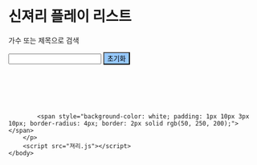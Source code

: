 <!DOCTYPE html>
<html>
    <head>
        <title>신져리 플레이 리스트</title>
        <link rel="stylesheet" href="져리.css">
        <link rel="shortcut icon" href="Bsong.ico">
        <link rel="apple-touch-icon" href="Bsong.ico">
        <meta property="og:image" content="Bsong.ico">
        <meta name="viewport" content="initial-scale=1.0, width=device-width">
    </head>
    <body onload="showAll()">
        <h1>신져리 플레이 리스트</h1>
        <p>가수 또는 제목으로 검색<!-- <small style="color: rgb(150, 200, 100)"> 2023.01.03 update</small> --></p>
        <p>
            <input id="searchBox" type="text" oninput="search(this.value)">
            <button onclick="cleartext()"
                onmouseenter="changecolor(this)"
                onmouseleave="returncolor(this)"
                style="background-color: rgb(150, 200, 300);">초기화</button>
        </p>
        <p id="show"></p><br><br><br><br>
        <p class="index">
           
            
            <span style="background-color: white; padding: 1px 10px 3px 10px; border-radius: 4px; border: 2px solid rgb(50, 250, 200);"></span>
        </p>
        <script src="져리.js"></script>
    </body>
</html>
